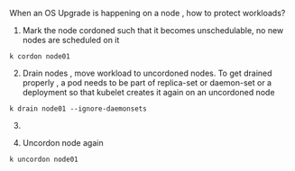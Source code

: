 When an OS Upgrade is happening on a node , how to protect workloads?


1. Mark the node cordoned  such that it becomes unschedulable, no new nodes are scheduled on it
```
k cordon node01
```

2. Drain nodes , move workload to uncordoned nodes.
To get drained properly , a pod needs to be part of replica-set or daemon-set or  a deployment so that kubelet creates it again on an uncordoned node
```
k drain node01 --ignore-daemonsets
```

3. <OS Patch is going on rn>

4. Uncordon node again
```
k uncordon node01
```

